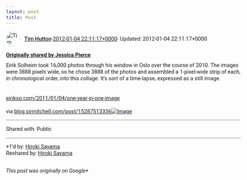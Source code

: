 ```yaml
---
layout: post
title: Post
---
```


<html><head><meta charset="utf-8"><title>Google+ post</title><style>body {font: 11pt Roboto, Arial, sans-serif; max-width: 640px; margin: 24px;}.author-photo {border-radius: 50%; margin-right: 10px; width: 40px;}.author {font-weight: 500;}.main-content {margin: 15px 0 15px;}.post-title {font-weight: bold;}.location {display: block; margin-top: 15px;}.location img {float: left; margin-right: 5px; width: 20px;}.media-link {display: inline-block; max-width: 100%; vertical-align: top;}.media-link p {margin-top: 5px; max-height: 4em; overflow: scroll;}.media {max-height: 100vh; max-width: 100%;}.video-placeholder {background: black; display: flex; height: 300px; max-width: 100%; width: 640px;}.play-icon {border-bottom: 30px solid transparent; border-left: 50px solid white; border-top: 30px solid transparent; color: white; margin: auto;}.album {max-height: 800px; overflow: scroll; width: calc(100vw - 48px);}.album .media-link {margin-right: 5px; max-width: 250px;}.album .media {max-height: 250px;}.link-embed {border-top: 1px solid lightgrey; display: block; margin-top: 20px;}.link-embed img {max-width: 100%;}.inline-link-embed {display: block;}.inline-link-embed img {vertical-align: middle;}.link-title {display: inline-block; font-size: medium; font-weight: 300; padding-left: 1em;}.reshare-attribution {display: block; font-weight: bold; margin-bottom: 10px;}.poll-image {margin-bottom: 5px; max-height: 300px; max-width: 500px;}.poll-choice {align-items: center; display: flex; margin-bottom: 5px; max-width: 500px;}.poll-choice-percentage {background-color: lightblue; height: 100%; left: 0; position: absolute; z-index: -1;}.poll-choice-selected {margin-right: 5px;}.poll-choice-results {border: 1px solid lightgray; border-radius: 5px; display: flex; line-height: 40px; overflow: hidden; padding: 0 8px; position: relative;}.poll-choice-results, .poll-choice-description {flex-grow: 1; margin-right: 10px;}.poll-choice-image {width: 100%;}.poll-choice-image, .poll-choice-image img {max-height: 40px; max-width: 100px;}.poll-choice-votes {max-height: 100px; overflow: auto;}.plus-entity-embed {color: black; display: block; text-decoration: none;}.plus-entity-embed-cover-photo {max-height: 300px; max-width: 100%;}.plus-entity-embed-info {padding: 0 1em 1em;}.plus-entity-embed-info h2 {font-weight: 500; margin: 10px 0;}.plus-entity-embed-info p {font-size: small; margin: 0;}.collection-owner-avatar {border-radius: 50%; border: 2px solid white; height: 40px; margin-top: -22px;}.visibility {padding: 1em 0; border-top: 1px solid grey;}.post-activity {padding: 1em 0; border-top: 1px solid grey;}.comments {border-top: 1px solid gray; padding-top: 1em;}.comment + .comment {margin-top: 1em;}.comment .media-link, .comment .inline-link-embed {margin-top: 5px;}</style></head><body><div style="margin-bottom:1em;"><div style="display:flex; align-items:center"><img class="author-photo" src="https://lh4.googleusercontent.com/-epo4ZZKNqEw/AAAAAAAAAAI/AAAAAAAAVSU/qu3LpcHEnoQ/s64-c/photo.jpg" alt="Tim Hutton"><a href="https://plus.google.com/+TimHutton" target="_blank" class="author">Tim Hutton</a> - <a target="_blank" href="https://plus.google.com/+TimHutton/posts/iWPt4XYNycv">2012-01-04 22:11:17+0000</a><span> - Updated: 2012-01-04 22:11:17+0000</span></div><div class="main-content"></div><div><a target="_blank" href="https://plus.google.com/+JessicaPierce/posts/AbTzmzpXPJM" class="reshare-attribution">Originally shared by Jessica Pierce</a>Eirik Solheim took 16,000 photos through his window in Oslo over the course of 2010. The images were 3888 pixels wide, so he chose 3888 of the photos and assembled a 1-pixel-wide strip of each, in chronological order, into this collage. It&#39;s sort of a time-lapse, expressed as a still image.<br><br><br><a rel="nofollow" target="_blank" href="http://eirikso.com/2011/01/04/one-year-in-one-image" class="ot-anchor bidi_isolate" jslog="10929; track:click" dir="ltr">eirikso.com/2011/01/04/one-year-in-one-image</a><br><br>via <a rel="nofollow" target="_blank" href="http://blog.sirmitchell.com/post/15287513336" class="ot-anchor bidi_isolate" jslog="10929; track:click" dir="ltr">blog.sirmitchell.com/post/15287513336</a><a href="https://lh3.googleusercontent.com/-kbe8vVaYUj8/TwSUOD-yZtI/AAAAAAAATJM/ohtMsyss6R4/w288-h288/tumblr_lx9kmtpKfN1qzlfumo1_500.jpg" target="_blank" class="media-link"><img src="https://lh3.googleusercontent.com/-kbe8vVaYUj8/TwSUOD-yZtI/AAAAAAAATJM/ohtMsyss6R4/w288-h288/tumblr_lx9kmtpKfN1qzlfumo1_500.jpg" alt="Image" class="media"></a></div></div><div class="visibility">Shared with: Public</div><div class="post-activity"><div class="plus-oners">+1'd by: <a href="https://plus.google.com/108656957140823938500">Hiroki Sayama</a></div><div class="resharers">Reshared by: <a href="https://plus.google.com/108656957140823938500">Hiroki Sayama</a></div></div></body></html>

<i>This post was originally on Google+</i>